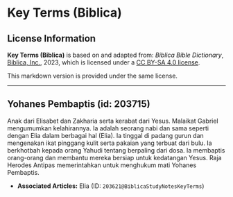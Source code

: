 # Key Terms (Biblica)

## License Information

**Key Terms (Biblica)** is based on and adapted from: _Biblica Bible Dictionary_, [Biblica, Inc.](https://www.biblica.com/), 2023, which is licensed under a [CC BY-SA 4.0 license](https://creativecommons.org/licenses/by-sa/4.0/legalcode.en).

This markdown version is provided under the same license.



--------------------------------

## Yohanes Pembaptis (id: 203715)

Anak dari Elisabet dan Zakharia serta kerabat dari Yesus. Malaikat Gabriel mengumumkan kelahirannya. Ia adalah seorang nabi dan sama seperti dengan Elia dalam berbagai hal (Elia). Ia tinggal di padang gurun dan mengenakan ikat pinggang kulit serta pakaian yang terbuat dari bulu. Ia berkhotbah kepada orang Yahudi tentang berpaling dari dosa. Ia membaptis orang\-orang dan membantu mereka bersiap untuk kedatangan Yesus. Raja Herodes Antipas memerintahkan untuk menghukum mati Yohanes Pembaptis.

* **Associated Articles:** Elia (ID: `203621@BiblicaStudyNotesKeyTerms`)

